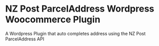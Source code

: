 # NZ Post ParcelAddress Wordpress Woocommerce Plugin
A Wordpress Plugin that auto completes address using the NZ Post ParcelAddress API
